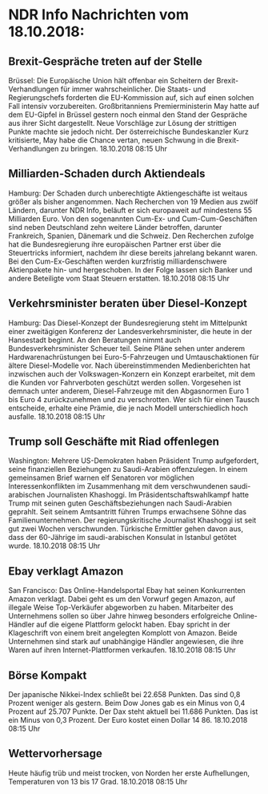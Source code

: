 # NDR Info Nachrichten vom 18.10.2018:


## Brexit-Gespräche treten auf der Stelle
Brüssel: Die Europäische Union hält offenbar ein Scheitern der Brexit-Verhandlungen für immer wahrscheinlicher. Die Staats- und Regierungschefs forderten die EU-Kommission auf, sich auf einen solchen Fall intensiv vorzubereiten. Großbritanniens Premierministerin May hatte auf dem EU-Gipfel in Brüssel gestern noch einmal den Stand der Gespräche aus ihrer Sicht dargestellt. Neue Vorschläge zur Lösung der strittigen Punkte machte sie jedoch nicht. Der österreichische Bundeskanzler Kurz kritisierte, May habe die Chance vertan, neuen Schwung in die Brexit-Verhandlungen zu bringen. 18.10.2018 08:15 Uhr 

## Milliarden-Schaden durch Aktiendeals
Hamburg: Der Schaden durch unberechtigte Aktiengeschäfte ist weitaus größer als bisher angenommen. Nach Recherchen von 19 Medien aus zwölf Ländern, darunter NDR Info, beläuft er sich europaweit auf mindestens 55 Milliarden Euro. Von den sogenannten Cum-Ex- und Cum-Cum-Geschäften sind neben Deutschland zehn weitere Länder betroffen, darunter Frankreich, Spanien, Dänemark und die Schweiz. Den Recherchen zufolge hat die Bundesregierung ihre europäischen Partner erst über die Steuertricks informiert, nachdem ihr diese bereits jahrelang bekannt waren. Bei den Cum-Ex-Geschäften werden kurzfristig milliardenschwere Aktienpakete hin- und hergeschoben. In der Folge lassen sich Banker und andere Beteiligte vom Staat Steuern erstatten. 18.10.2018 08:15 Uhr 

## Verkehrsminister beraten über Diesel-Konzept
Hamburg: Das Diesel-Konzept der Bundesregierung steht im Mittelpunkt einer zweitägigen Konferenz der Landesverkehrsminister, die heute in der Hansestadt beginnt. An den Beratungen nimmt auch Bundesverkehrsminister Scheuer teil. Seine Pläne sehen unter anderem Hardwarenachrüstungen bei Euro-5-Fahrzeugen und Umtauschaktionen für ältere Diesel-Modelle vor. Nach übereinstimmenden Medienberichten hat inzwischen auch der Volkswagen-Konzern ein Konzept erarbeitet, mit dem die Kunden vor Fahrverboten geschützt werden sollen. Vorgesehen ist demnach unter anderem, Diesel-Fahrzeuge mit den Abgasnormen Euro 1 bis Euro 4 zurückzunehmen und zu verschrotten. Wer sich für einen Tausch entscheide, erhalte eine Prämie, die je nach Modell unterschiedlich hoch ausfalle. 18.10.2018 08:15 Uhr 

## Trump soll Geschäfte mit Riad offenlegen
Washington: Mehrere US-Demokraten haben Präsident Trump aufgefordert, seine finanziellen Beziehungen zu Saudi-Arabien offenzulegen. In einem gemeinsamen Brief warnen elf Senatoren vor möglichen Interessenkonflikten im Zusammenhang mit dem verschwundenen saudi-arabischen Journalisten Khashoggi. Im Präsidentschaftswahlkampf hatte Trump mit seinen guten Geschäftsbeziehungen nach Saudi-Arabien geprahlt. Seit seinem Amtsantritt führen Trumps erwachsene Söhne das Familienunternehmen. Der regierungskritische Journalist Khashoggi ist seit gut zwei Wochen verschwunden. Türkische Ermittler gehen davon aus, dass der 60-Jährige im saudi-arabischen Konsulat in Istanbul getötet wurde. 18.10.2018 08:15 Uhr 

## Ebay verklagt Amazon
San Francisco: Das Online-Handelsportal Ebay hat seinen Konkurrenten Amazon verklagt. Dabei geht es um den Vorwurf gegen Amazon, auf illegale Weise Top-Verkäufer abgeworben zu haben. Mitarbeiter des Unternehmens  sollen so über Jahre hinweg besonders erfolgreiche Online-Händler auf die eigene Plattform gelockt haben. Ebay spricht in der Klageschrift von einem breit angelegten Komplott von Amazon. Beide Unternehmen sind stark auf unabhängige Händler angewiesen, die ihre Waren auf ihren Internet-Plattformen verkaufen. 18.10.2018 08:15 Uhr 

## Börse Kompakt
Der japanische Nikkei-Index schließt bei 22.658  Punkten. Das sind 0,8 Prozent weniger als gestern. Beim Dow Jones gab es ein Minus von 0,4  Prozent auf 25.707 Punkte. Der Dax steht aktuell bei 11.686 Punkten. Das ist ein Minus von 0,3 Prozent. Der Euro kostet einen Dollar 14 86. 18.10.2018 08:15 Uhr 

## Wettervorhersage
Heute häufig trüb und meist trocken, von Norden her  erste Aufhellungen, Temperaturen von 13 bis 17 Grad. 18.10.2018 08:15 Uhr 
